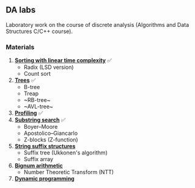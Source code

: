 ## DA labs

Laboratory work on the course of discrete analysis (Algorithms and Data Structures C/C++ course).

### Materials
1. **[Sorting with linear time complexity](https://github.com/Tnirpps/DA_lab/tree/main/lab1)** ✅
   * Radix (LSD version)
   * Count sort
2. **[Trees](https://github.com/Tnirpps/DA_lab/tree/main/lab2)** ✅
   *  B-tree
   *  Treap
   *  ~RB-tree~
   *  ~AVL-tree~
3. **[Profiling](https://github.com/Tnirpps/DA_lab/tree/main/lab3)** ✅
4. **[Substring search](https://github.com/Tnirpps/DA_lab/tree/main/lab4)** ✅
   * Boyer–Moore
   * Apostolico–Giancarlo
   * Z-blocks (Z-function)
5. **[String suffix structures](https://github.com/Tnirpps/DA_lab/tree/main/lab5)**
   * Suffix tree (Ukkonen's algorithm)
   * Suffix array
6. **[Bignum arithmetic](https://github.com/Tnirpps/DA_lab/tree/main/lab6)**
   *  Number Theoretic Transform (NTT)
7. **[Dynamic programming](https://github.com/Tnirpps/DA_lab/tree/main/lab7)**
